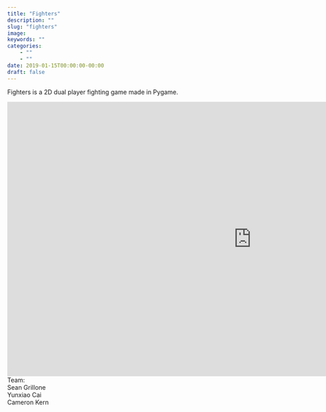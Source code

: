 ```yaml
---
title: "Fighters"
description: ""
slug: "fighters"
image:
keywords: ""
categories:
    - ""
    - ""
date: 2019-01-15T00:00:00-00:00
draft: false
---
```


Fighters is a 2D dual player fighting game made in Pygame.

<iframe width="1120" height="630" src="https://www.youtube.com/embed/TXoRqe5R_uE" frameborder="0" allow="accelerometer; autoplay; encrypted-media; gyroscope; picture-in-picture" allowfullscreen></iframe>
<br/>
Team:<br/>
Sean Grillone<br/>
Yunxiao Cai<br/>
Cameron Kern
